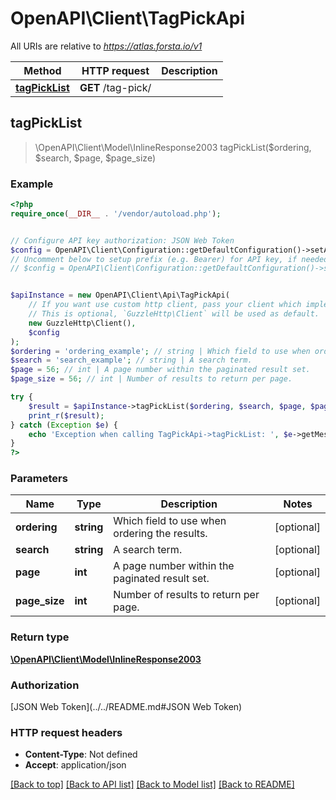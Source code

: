 # OpenAPI\Client\TagPickApi

All URIs are relative to *https://atlas.forsta.io/v1*

Method | HTTP request | Description
------------- | ------------- | -------------
[**tagPickList**](TagPickApi.md#tagPickList) | **GET** /tag-pick/ | 



## tagPickList

> \OpenAPI\Client\Model\InlineResponse2003 tagPickList($ordering, $search, $page, $page_size)



### Example

```php
<?php
require_once(__DIR__ . '/vendor/autoload.php');


// Configure API key authorization: JSON Web Token
$config = OpenAPI\Client\Configuration::getDefaultConfiguration()->setApiKey('Authorization', 'YOUR_API_KEY');
// Uncomment below to setup prefix (e.g. Bearer) for API key, if needed
// $config = OpenAPI\Client\Configuration::getDefaultConfiguration()->setApiKeyPrefix('Authorization', 'Bearer');


$apiInstance = new OpenAPI\Client\Api\TagPickApi(
    // If you want use custom http client, pass your client which implements `GuzzleHttp\ClientInterface`.
    // This is optional, `GuzzleHttp\Client` will be used as default.
    new GuzzleHttp\Client(),
    $config
);
$ordering = 'ordering_example'; // string | Which field to use when ordering the results.
$search = 'search_example'; // string | A search term.
$page = 56; // int | A page number within the paginated result set.
$page_size = 56; // int | Number of results to return per page.

try {
    $result = $apiInstance->tagPickList($ordering, $search, $page, $page_size);
    print_r($result);
} catch (Exception $e) {
    echo 'Exception when calling TagPickApi->tagPickList: ', $e->getMessage(), PHP_EOL;
}
?>
```

### Parameters


Name | Type | Description  | Notes
------------- | ------------- | ------------- | -------------
 **ordering** | **string**| Which field to use when ordering the results. | [optional]
 **search** | **string**| A search term. | [optional]
 **page** | **int**| A page number within the paginated result set. | [optional]
 **page_size** | **int**| Number of results to return per page. | [optional]

### Return type

[**\OpenAPI\Client\Model\InlineResponse2003**](../Model/InlineResponse2003.md)

### Authorization

[JSON Web Token](../../README.md#JSON Web Token)

### HTTP request headers

- **Content-Type**: Not defined
- **Accept**: application/json

[[Back to top]](#) [[Back to API list]](../../README.md#documentation-for-api-endpoints)
[[Back to Model list]](../../README.md#documentation-for-models)
[[Back to README]](../../README.md)

